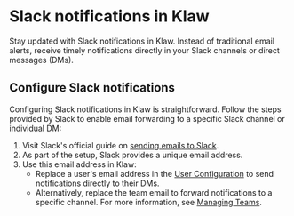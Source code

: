 # Slack notifications in Klaw

Stay updated with Slack notifications in Klaw. Instead of traditional email alerts, receive timely notifications directly in your Slack channels or direct messages (DMs).

## Configure Slack notifications

Configuring Slack notifications in Klaw is straightforward. Follow the steps provided by Slack to enable email forwarding to a specific Slack channel or individual DM:

1. Visit Slack's official guide on [sending emails to Slack](https://slack.com/intl/en-ie/help/articles/206819278-Send-emails-to-Slack#).
2. As part of the setup, Slack provides a unique email address.
3. Use this email address in Klaw:
   - Replace a user's email address in the [User Configuration](../../user-team-management/manage-users.md) to send notifications directly to their DMs.
   - Alternatively, replace the team email to forward notifications to a specific channel. For more information, see [Managing Teams](../../user-team-management/teams/manage-teams.md).
